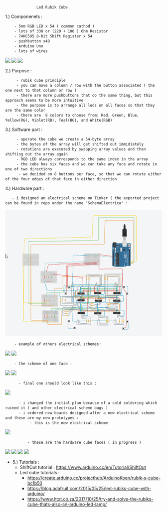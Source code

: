   
  
                  Led Rubik Cube
                
 
 1.) Componenets : 
 
        - 5mm RGB LED x 54 ( common cathod )
        - lots of 330 or (220 + 100 ) Ohm Resistor
        - 74HC595 8-bit Shift Register x 54
        - pushbutton x48
        - Arduino Uno
        - lots of wires

  ![](https://user-images.githubusercontent.com/36522518/75095808-979d8580-55a1-11ea-83ac-4cf76ff03920.jpg)
        ![](https://user-images.githubusercontent.com/36522518/75095809-9bc9a300-55a1-11ea-8ea4-35935afa3150.jpg)
        ![](https://user-images.githubusercontent.com/36522518/75095810-9cfad000-55a1-11ea-86ba-5408be3409c9.jpg)

      
 
 2.)  Purpose :
 
         - rubik cube principle
         - you can move a column / row with the button associated ( the one next to that column or row )
         - there are more pushbuttons that do the same thing, but this approach seems to be more intuitive
         - the purpose is to arrange all leds on all faces so that they are the same color
         - there are  8 colors to choose from: Red, Green, Blue, Yellow(RG), Violet(RB), Teal(BG), and White(RGB)
         
 
3.) Software part :
 
         - operate the cube we create a 54-byte array 
         - the bytes of the array will get shifted out immidiately
         - rotations are executed by swapping array values and then shifting out the array again
         - RGB LED always corresponds to the same index in the array
         - the cube has six faces and we can take any face and rotate in one of two directions
          - we decided on 8 buttons per face, so that we can rotate either of the four edges of that face in either direction
  
  
  
  4.) Hardware part :  
       
       - i designed an electrical scheme on Tinker ( the exported project can be found in repo under the name "SchemaElectrica" : 
  ![](images/SchemaElectrica.png)
         
        - example of others electrical schemes:
  ![](https://user-images.githubusercontent.com/36522518/75095772-3d9cc000-55a1-11ea-8e69-60c5054f316b.png)
  ![](https://user-images.githubusercontent.com/36522518/75095773-4392a100-55a1-11ea-98fd-a15dc3651819.png)

        
        - the scheme of one face : 
  ![](https://user-images.githubusercontent.com/36522518/75095758-22ca4b80-55a1-11ea-96fd-e50a3c9b7ab9.jpg)
          ![](https://user-images.githubusercontent.com/36522518/75095765-2eb60d80-55a1-11ea-8e44-989c020f8db8.jpg)
          
          - final one should look like this :
   ![](https://user-images.githubusercontent.com/36522518/75095785-5b6a2500-55a1-11ea-8adf-aa965e1b8843.jpg)

          - i changed the initial plan because of a cold soldering which ruined it ( and other electrical scheme bugs )
          - i ordered new boards designed after a new electrical scheme and these are my new prototypes :
               - this is the new electrical scheme
   ![](https://user-images.githubusercontent.com/36522518/76025453-a6871f00-5f35-11ea-93b0-50c0c85ee635.jpg)
   
              - these are the hardware cube faces ( in progress )
 ![](https://user-images.githubusercontent.com/36522518/76025450-a5ee8880-5f35-11ea-9982-2faabb398e1f.jpg)
![](https://user-images.githubusercontent.com/36522518/76025459-a7b84c00-5f35-11ea-95ea-b0cb717f9d05.jpg)
![](https://user-images.githubusercontent.com/36522518/76025460-a850e280-5f35-11ea-9fde-95145c1dbf1e.jpg)
![](https://user-images.githubusercontent.com/36522518/76025461-a8e97900-5f35-11ea-9bdf-0d699b8f288e.jpg)

        
    
   - 5.) Tutorials :
        - ShiftOut tutorial : https://www.arduino.cc/en/Tutorial/ShiftOut
        - Led cube tutorials : 
            - https://create.arduino.cc/projecthub/ArduinoKoen/rubik-s-cube-bc1b50
            - https://blog.adafruit.com/2015/05/25/led-rubiks-cube-with-arduino/
            - https://www.htxt.co.za/2017/10/25/try-and-solve-the-rubiks-cube-thats-also-an-arduino-led-lamp/
